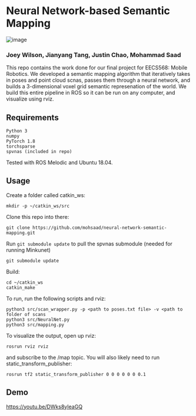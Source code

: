 # Neural Network-based Semantic Mapping

![image](https://user-images.githubusercontent.com/6224951/114659252-411d6a00-9cc1-11eb-8051-5e5b1ea8dcc7.png)

### Joey Wilson, Jianyang Tang, Justin Chao, Mohammad Saad

This repo contains the work done for our final project for EECS568: Mobile Robotics. We developed a semantic mapping algorithm
that iteratively takes in poses and point cloud scnas, passes them through a neural network, and builds a 3-dimensional voxel grid
semantic represenation of the world. We build this entire pipeline in ROS so it can be run on any computer, and visualize using rviz.


## Requirements

```
Python 3
numpy
PyTorch 1.8
torchsparse
spvnas (included in repo)
```

Tested with ROS Melodic and Ubuntu 18.04.

## Usage

Create a folder called catkin_ws:

```
mkdir -p ~/catkin_ws/src
```

Clone this repo into there:

```
git clone https://github.com/mohsaad/neural-network-semantic-mapping.git
```

Run `git submodule update` to pull the spvnas submodule (needed for running Minkunet)

```
git submodule update
```

Build:

```
cd ~/catkin_ws
catkin_make
```

To run, run the following scripts and rviz:

```
python3 src/scan_wrapper.py -p <path to poses.txt file> -v <path to folder of scans
python3 src/NeuralNet.py
python3 src/mapping.py
```

To visualize the output, open up rviz:

```
rosrun rviz rviz
```

and subscribe to the /map topic. You will also likely need to run static_transform_publisher:

```
rosrun tf2 static_transform_publisher 0 0 0 0 0 0 0.1
```

## Demo

https://youtu.be/DWks8yIeaGQ
